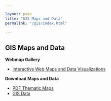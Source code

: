 ```yaml
---

layout: page
title: "GIS Maps and Data"
permalink: "/gis/index.html"
    
---
```


## GIS Maps and Data


**Webmap Gallery**

- [Interactive Web Maps and Data Visualizations](/gis/map-gallery/)

**Download Maps and Data**

- [PDF Thematic Maps](/gis/thematic-maps#thematic-maps)
- [GIS Data](/gis/gis-data#gis-data)


